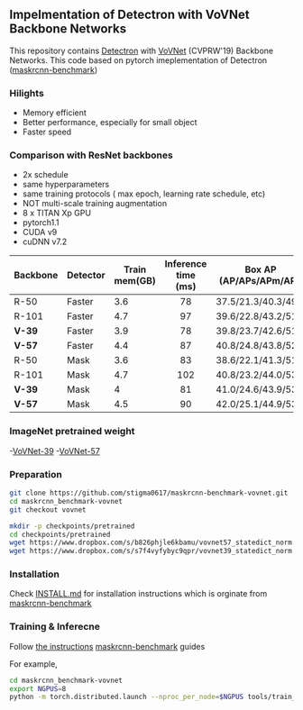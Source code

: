 ## Impelmentation of Detectron with VoVNet Backbone Networks

This repository contains [Detectron](https://github.com/facebookresearch/maskrcnn-benchmark) with [VoVNet](https://arxiv.org/abs/1904.09730) (CVPRW'19) Backbone Networks. This code based on pytorch imeplementation of Detectron ([maskrcnn-benchmark](https://github.com/facebookresearch/maskrcnn-benchmark)) 

### Hilights

- Memory efficient 
- Better performance, especially for small object
- Faster speed



### Comparison with ResNet backbones

- 2x schedule
- same hyperparameters
- same training protocols ( max epoch, learning rate schedule, etc)
- NOT multi-scale training augmentation
- 8 x TITAN Xp GPU
- pytorch1.1
- CUDA v9
- cuDNN v7.2


| Backbone | Detector | Train mem(GB) | Inference time (ms) | Box AP (AP/APs/APm/APl) | Mask AP (AP/APs/APm/APl) | DOWNLOAD |
|----------|----------|---------------|:-------------------:|:------------------------:|:--------------------------:| :---:|
| R-50     | Faster   | 3.6           | 78                  | 37.5/21.3/40.3/49.5      | -                          |[link](https://www.dropbox.com/s/kmcfd0j3cn9gevz/FRCN-R-50-FPN-2x.pth)|
 R-101    | Faster   | 4.7           | 97                  | 39.6/22.8/43.2/51.9      | -                          |[link](https://www.dropbox.com/s/wzohk5zm9e7xw7k/FRCN-R-101-FPN-2x.pth)|
| **V-39**     | Faster   | 3.9           | 78                  | 39.8/23.7/42.6/51.5      | -                          |[link](https://www.dropbox.com/s/svg9ynha9l9oqp0/FRCN-V-39-FPN-2x.pth)|
| **V-57**     | Faster   | 4.4           | 87                  | 40.8/24.8/43.8/52.4      | -                          |[link](https://www.dropbox.com/s/fawts3l0idznvvb/FRCN-V-57-FPN-2x.pth)|
| R-50     | Mask     | 3.6           | 83                  | 38.6/22.1/41.3/51.4      | 34.9/16.0/37.3/52.2        |[link](https://www.dropbox.com/s/dmkcu8dc662nnsu/MRCN-R-50-FPN-2x.pth)|
| R-101    | Mask     | 4.7           | 102                 | 40.8/23.2/44.0/53.9      | 36.7/16.7/39.4/54.3        |[link](https://www.dropbox.com/s/0k73qa5b8fpb45h/MRCN-R-101-FPN-2x.pth)|
| **V-39**     | Mask     | 4             | 81                  | 41.0/24.6/43.9/53.1      | 36.7/17.9/39.3/53.0        |[link](https://www.dropbox.com/s/3zpmq4nvijqek3m/MRCN-V-39-FPN-2x.pth)|
| **V-57**     | Mask     | 4.5           | 90                  | 42.0/25.1/44.9/53.8      | 37.5/18.3/39.8/54.3        |[link](https://www.dropbox.com/s/3zpmq4nvijqek3m/MRCN-V-39-FPN-2x.pth)|



### ImageNet pretrained weight

-[VoVNet-39](https://www.dropbox.com/s/s7f4vyfybyc9qpr/vovnet39_statedict_norm.pth)
-[VoVNet-57](https://www.dropbox.com/s/b826phjle6kbamu/vovnet57_statedict_norm.pth)


### Preparation


```bash
git clone https://github.com/stigma0617/maskrcnn-benchmark-vovnet.git
cd maskrcnn_benchmark-vovnet
git checkout vovnet

mkdir -p checkpoints/pretrained
cd checkpoints/pretrained
wget https://www.dropbox.com/s/b826phjle6kbamu/vovnet57_statedict_norm.pth
wget https://www.dropbox.com/s/s7f4vyfybyc9qpr/vovnet39_statedict_norm.pth
```


### Installation

Check [INSTALL.md](INSTALL.md) for installation instructions which is orginate from [maskrcnn-benchmark](https://github.com/facebookresearch/maskrcnn-benchmark)





### Training & Inferecne

Follow [the instructions](https://github.com/facebookresearch/maskrcnn-benchmark#multi-gpu-training) [maskrcnn-benchmark](https://github.com/facebookresearch) guides

For example,

```bash
cd maskrcnn_benchmark-vovnet
export NGPUS=8
python -m torch.distributed.launch --nproc_per_node=$NGPUS tools/train_net.py --config-file "configs/vovnet/e2e_faster_rcnn_V_39_FPN_2x.yaml" 
```